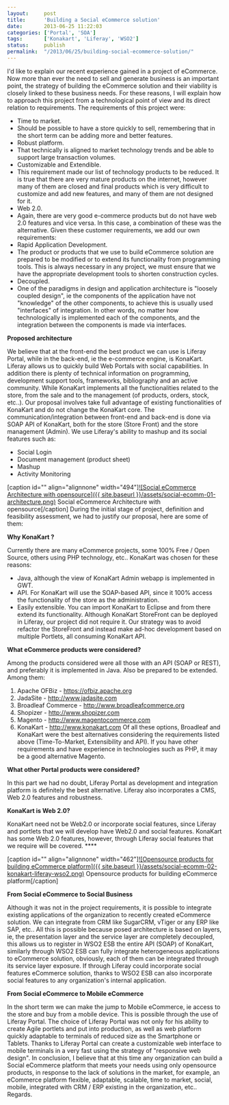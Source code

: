 ```yaml
---
layout:     post
title:      'Building a Social eCommerce solution'
date:       2013-06-25 11:22:03
categories: ['Portal', 'SOA']
tags:       ['Konakart', 'Liferay', 'WSO2']
status:     publish 
permalink:  "/2013/06/25/building-social-ecommerce-solution/"
---
```

I'd like to explain our recent experience gained in a project of eCommerce.
Now more than ever the need to sell and generate business is an important point, the strategy of building the eCommerce solution and their viability is closely linked to these business needs.
For these reasons, I will explain how to approach this project from a technological point of view and its direct relation to requirements.
The requirements of this project were:
* Time to market.  
* Should be possible to have a store quickly to sell, remembering that in the short term can be adding more and better features.
* Robust platform.  
* That technically is aligned to market technology trends and be able to support large transaction volumes.
* Customizable and Extendible.  
* This requirement made ​​our list of technology products to be reduced. It is true that there are very mature products on the internet, however many of them are closed and final products which is very difficult to customize and add new features, and many of them are not designed for it.
* Web 2.0.  
* Again, there are very good e-commerce products but do not have web 2.0 features and vice versa. In this case, a combination of these was the alternative.
Given these customer requirements, we add our own requirements:
* Rapid Application Development.  
* The product or products that we use to build eCommerce solution are prepared to be modified or to extend its functionality from programming tools. This is always necessary in any project, we must ensure that we have the appropriate development tools to shorten construction cycles.
* Decoupled. 
* One of the paradigms in design and application architecture is "loosely coupled design", ie the components of the application have not "knowledge" of the other components, to achieve this is usually used "interfaces" of integration. In other words, no matter how technologically is implemented each of the components, and the integration between the components is made ​​via interfaces.

**Proposed architecture**

We believe that at the front-end the best product we can use is Liferay Portal, while in the back-end, ie the e-commerce engine, is KonaKart.
Liferay allows us to quickly build Web Portals with social capabilities. In addition there is plenty of technical information on programming, development support tools, frameworks, bibliography and an active community.
While KonaKart implements all the functionalities related to the store, from the sale and to the management (of products, orders, stock, etc..).
Our proposal involves take full advantage of existing functionalities of KonaKart and do not change the KonaKart core.
The communication/integration between front-end and back-end is done via SOAP API of KonaKart, both for the store (Store Front) and the store management (Admin).
We use Liferay's ability to mashup and its social features such as:
* Social Login
* Document management (product sheet)
* Mashup
* Activity Monitoring

[caption id="" align="alignnone" width="494"][![Social eCommerce Architecture with opensource]({{ site.baseurl }}/assets/social-ecomm-01-architecture.png)](https://dl.dropboxusercontent.com/u/2961879/blog20130625_social_ecommerce/social-ecomm-01-architecture.png) Social eCommerce Architecture with opensource[/caption]
During the initial stage of project, definition and feasibility assessment, we had to justify our proposal, here are some of them:

**Why KonaKart ?**

Currently there are many eCommerce projects, some 100% Free / Open Source, others using PHP technology, etc..
KonaKart was chosen for these reasons:
* Java, although the view of KonaKart Admin webapp is implemented in GWT.
* API. For KonaKart will use the SOAP-based API, since it 100% access the functionality of the store as the administration.
* Easily extensible. You can import KonaKart to Eclipse and from there extend its functionality.
Although KonaKart StoreFront can be deployed in Liferay, our project did not require it. Our strategy was to avoid refactor the StoreFront and instead make ad-hoc development based on multiple Portlets, all consuming KonaKart API.

**What eCommerce products were considered?**

Among the products considered were all those with an API (SOAP or REST)​​, and preferably it is implemented in Java. Also be prepared to be extended.
Among them:
1. Apache OFBiz - <https://ofbiz.apache.org>
2. JadaSite - <http://www.jadasite.com>
3. Broadleaf Commerce - <http://www.broadleafcommerce.org>
4. Shopizer - <http://www.shopizer.com>
5. Magento - <http://www.magentocommerce.com>
6. KonaKart - <http://www.konakart.com>
Of all these options, Broadleaf and KonaKart were the best alternatives considering the requirements listed above (Time-To-Market, Extensibility and API).
If you have other requirements and have experience in technologies such as PHP, it may be a good alternative Magento.

**What other Portal products were considered?**

In this part we had no doubt, Liferay Portal as development and integration platform is definitely the best alternative. Liferay also incorporates a CMS, Web 2.0 features and robustness.

**KonaKart is Web 2.0?**

KonaKart need not be Web2.0 or incorporate social features, since Liferay and portlets that we will develop have Web2.0 and social features.
KonaKart has some Web 2.0 features, however, through Liferay social features that we require will be covered. ****

[caption id="" align="alignnone" width="462"][![Opensource products for building eCommerce platform]({{ site.baseurl }}/assets/social-ecomm-02-konakart-liferay-wso2.png)](https://dl.dropboxusercontent.com/u/2961879/blog20130625_social_ecommerce/social-ecomm-02-konakart-liferay-wso2.png) Opensource products for building eCommerce platform[/caption]

**From Social eCommerce to Social Business**

Although it was not in the project requirements, it is possible to integrate existing applications of the organization to recently created eCommerce solution. We can integrate from CRM like SugarCRM, vTiger or any ERP like SAP, etc.. All this is possible because posed architecture is based on layers, ie, the presentation layer and the service layer are completely decoupled, this allows us to register in WSO2 ESB the entire API (SOAP) of KonaKart, similarly through WSO2 ESB can fully integrate heterogeneous applications to eCommerce solution, obviously, each of them can be integrated through its service layer exposure.
If through Liferay could incorporate social features eCommerce solution, thanks to WSO2 ESB can also incorporate social features to any organization's internal application.

**From Social eCommerce to Mobile eCommerce**

In the short term we can make the jump to Mobile eCommerce, ie access to the store and buy from a mobile device. This is possible through the use of Liferay Portal.
The choice of Liferay Portal was not only for his ability to create Agile portlets and put into production, as well as web platform quickly adaptable to terminals of reduced size as the Smartphone or Tablets.
Thanks to Liferay Portal can create a customizable web interface to mobile terminals in a very fast using the strategy of "responsive web design".
In conclusion, I believe that at this time any organization can build a Social eCommerce platform that meets your needs using only opensource products, in response to the lack of solutions in the market, for example, an eCommerce platform flexible, adaptable, scalable, time to market, social, mobile, integrated with CRM / ERP existing in the organization, etc..
Regards.
